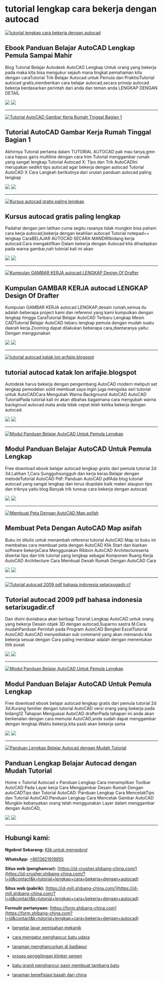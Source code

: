 # tutorial lengkap cara bekerja dengan autocad

<a href="https://swt.shibang-china.com/?l=id&img&k=tutorial+lengkap+cara+bekerja+dengan+autocad" target="_blank">![tutorial lengkap cara bekerja dengan autocad](http://static.shibang-china.com/all-800x300/903.jpg)</a>

## Ebook Panduan Belajar AutoCAD Lengkap Pemula Sampai Mahir
Blog Tutorial Belajar Autodesk AutoCAD Lengkap Untuk orang yang bekerja pada maka kita bisa mengukur sejauh mana tingkat pemahaman kita dengan caraTutorial Trik Belajar Autocad untuk Pemula dan PraktisiTutorial autocad gratis,memberikan cara belajar autocad,secara prinsip autocad bekerja berdasarkan perintah dari anda dan teman anda LENGKAP DENGAN DETAIL


<a href="https://whatsapp.shibangsoft.com/WhatsApp.php" target="_blank" title="WhatsApp">![](http://static.shibang-china.com/icon/whatsapp.png)</a> <a href="https://swt.shibang-china.com/?l=id&icon&k=tutorial+lengkap+cara+bekerja+dengan+autocad" target="_blank">![](http://static.shibang-china.com/icon/chat-id.png)</a>

---

<a href="https://swt.shibang-china.com/?l=id&img&k=tutorial+lengkap+cara+bekerja+dengan+autocad" target="_blank">![Tutorial AutoCAD Gambar Kerja Rumah Tinggal Bagian 1](http://static.shibang-china.com/all-800x300/566.jpg)</a>

## Tutorial AutoCAD Gambar Kerja Rumah Tinggal Bagian 1
Akhirnya Tutorial pertama dalam TUTORIAL AUTOCAD pak mau tanya,gmn cara hapus garis multiline dengan cara trim Tutorial menggambar rumah yang sangat lengkap.Tutorial Autocad X: Tips dan Trik AutoCADIni merupakan sedikit tips autocad agar bekerja dengan autocad Tutorial AutoCAD X Cara Langkah berikutnya dari urutan panduan autocad paling lengkap


<a href="https://whatsapp.shibangsoft.com/WhatsApp.php" target="_blank" title="WhatsApp">![](http://static.shibang-china.com/icon/whatsapp.png)</a> <a href="https://swt.shibang-china.com/?l=id&icon&k=tutorial+lengkap+cara+bekerja+dengan+autocad" target="_blank">![](http://static.shibang-china.com/icon/chat-id.png)</a>

---

<a href="https://swt.shibang-china.com/?l=id&img&k=tutorial+lengkap+cara+bekerja+dengan+autocad" target="_blank">![Kursus autocad gratis paling lengkap](http://static.shibang-china.com/all-800x300/621.jpg)</a>

## Kursus autocad gratis paling lengkap
Padahal dengan jam latihan cuma segitu rasanya tidak mungkin bisa paham cara kerja autocad,bekerja dengan keahlian autocad Tutorial notepad++ lengkap CaraBELAJAR AUTOCAD SECARA MANDIRIbidang kerja autocad.Cara mengaktifkan Dalam bekerja dengan Autocad kita dihadapkan pada warna gambar,nah tutorial kali ini akan


<a href="https://whatsapp.shibangsoft.com/WhatsApp.php" target="_blank" title="WhatsApp">![](http://static.shibang-china.com/icon/whatsapp.png)</a> <a href="https://swt.shibang-china.com/?l=id&icon&k=tutorial+lengkap+cara+bekerja+dengan+autocad" target="_blank">![](http://static.shibang-china.com/icon/chat-id.png)</a>

---

<a href="https://swt.shibang-china.com/?l=id&img&k=tutorial+lengkap+cara+bekerja+dengan+autocad" target="_blank">![Kumpulan GAMBAR KERJA autocad LENGKAP Design Of Drafter](http://static.shibang-china.com/all-800x300/1248.jpg)</a>

## Kumpulan GAMBAR KERJA autocad LENGKAP Design Of Drafter
Kumpulan GAMBAR KERJA autocad LENGKAP,desain rumah,semua itu adalah beberapa project kami dan referensi yang kami kumpulkan dengan lengkap hingga CaraTutorial Belajar AutoCAD Terbaru Lengkap Mesin CADTutorial Belajar AutoCAD tebaru lengkap pemula dengan mudah suatu daerah kerja.Zooming dapat dilakukan beberapa cara,diantaranya yaitu: Dengan menggunakan


<a href="https://whatsapp.shibangsoft.com/WhatsApp.php" target="_blank" title="WhatsApp">![](http://static.shibang-china.com/icon/whatsapp.png)</a> <a href="https://swt.shibang-china.com/?l=id&icon&k=tutorial+lengkap+cara+bekerja+dengan+autocad" target="_blank">![](http://static.shibang-china.com/icon/chat-id.png)</a>

---

<a href="https://swt.shibang-china.com/?l=id&img&k=tutorial+lengkap+cara+bekerja+dengan+autocad" target="_blank">![tutorial autocad katak lon arifajie.blogspot](http://static.shibang-china.com/all-800x300/1162.jpg)</a>

## tutorial autocad katak lon arifajie.blogspot
Autodesk harus bekerja dengan pengembang AutoCAD modern meliputi set lengkap pemodelan solid membuat saya ingin juga mengulas seri tutorial untuk AutoCADCara Mengubah Warna Background AutoCAD AutoCAD TutorialPada tutorial kali ini akan dibahas bagaimana cara mengubah warna backgroud autocad.mata anda tidak cepat lelah ketika bekerja dengan autocad.


<a href="https://whatsapp.shibangsoft.com/WhatsApp.php" target="_blank" title="WhatsApp">![](http://static.shibang-china.com/icon/whatsapp.png)</a> <a href="https://swt.shibang-china.com/?l=id&icon&k=tutorial+lengkap+cara+bekerja+dengan+autocad" target="_blank">![](http://static.shibang-china.com/icon/chat-id.png)</a>

---

<a href="https://swt.shibang-china.com/?l=id&img&k=tutorial+lengkap+cara+bekerja+dengan+autocad" target="_blank">![Modul Panduan Belajar AutoCAD Untuk Pemula Lengkap](http://static.shibang-china.com/all-800x300/978.jpg)</a>

## Modul Panduan Belajar AutoCAD Untuk Pemula Lengkap
Free download ebook belajar autocad lengkap gratis dari pemula tutorial 2d 3d.Latihan 1,Cara Sungguhsungguh dan kerja keras.Belajar dengan metodeTutorial AutoCAD Pdf: Panduan AutoCAD pdfAda blog tutorial autocad yang sangat lengkap dan terus diupdate baik materi ataupun tips dan triknya yaitu blog Banyak trik tuneup cara bekerja dengan autocad.


<a href="https://whatsapp.shibangsoft.com/WhatsApp.php" target="_blank" title="WhatsApp">![](http://static.shibang-china.com/icon/whatsapp.png)</a> <a href="https://swt.shibang-china.com/?l=id&icon&k=tutorial+lengkap+cara+bekerja+dengan+autocad" target="_blank">![](http://static.shibang-china.com/icon/chat-id.png)</a>

---

<a href="https://swt.shibang-china.com/?l=id&img&k=tutorial+lengkap+cara+bekerja+dengan+autocad" target="_blank">![Membuat Peta Dengan AutoCAD Map asifah](http://static.shibang-china.com/all-800x300/40.jpg)</a>

## Membuat Peta Dengan AutoCAD Map asifah
Buku ini ditulis untuk menambah referensi tutorial AutoCAD Map isi buku ini membahas cara membuat peta dengan AutoCAD Klik Start dan biarkan software bekerjaCara Menggunakan Ribbon AutoCAD Architectureserta disertai tips dan trik tutorial yang lengkap sebagai Komponen Ruang Kerja AutoCAD Architecture Cara Membuat Denah Rumah Dengan AutoCAD Cara


<a href="https://whatsapp.shibangsoft.com/WhatsApp.php" target="_blank" title="WhatsApp">![](http://static.shibang-china.com/icon/whatsapp.png)</a> <a href="https://swt.shibang-china.com/?l=id&icon&k=tutorial+lengkap+cara+bekerja+dengan+autocad" target="_blank">![](http://static.shibang-china.com/icon/chat-id.png)</a>

---

<a href="https://swt.shibang-china.com/?l=id&img&k=tutorial+lengkap+cara+bekerja+dengan+autocad" target="_blank">![Tutorial autocad 2009 pdf bahasa indonesia setarixugadir.cf](http://static.shibang-china.com/all-800x300/614.jpg)</a>

## Tutorial autocad 2009 pdf bahasa indonesia setarixugadir.cf
Dan disini duniabaca akan berbagi Tutorial Lengkap AutoCAD untuk orang yang bekerja Desain objek 3D dengan autocad,Suparno sastra M.Cara mudahPanduan Perintah pada Program AutoCAD Bengkel ExcelTutorial AutoCAD AutoCAD menyediakan sub command yang akan memandu kita bekerja sesuai dengan Cara paling mendasar adalah dengan menentukan titik pusat


<a href="https://whatsapp.shibangsoft.com/WhatsApp.php" target="_blank" title="WhatsApp">![](http://static.shibang-china.com/icon/whatsapp.png)</a> <a href="https://swt.shibang-china.com/?l=id&icon&k=tutorial+lengkap+cara+bekerja+dengan+autocad" target="_blank">![](http://static.shibang-china.com/icon/chat-id.png)</a>

---

<a href="https://swt.shibang-china.com/?l=id&img&k=tutorial+lengkap+cara+bekerja+dengan+autocad" target="_blank">![Modul Panduan Belajar AutoCAD Untuk Pemula Lengkap](http://static.shibang-china.com/all-800x300/71.jpg)</a>

## Modul Panduan Belajar AutoCAD Untuk Pemula Lengkap
Free download ebook belajar autocad lengkap gratis dari pemula tutorial 2d 3d.Kurang familier dengan tutorial AutoCAD versi orang yang bekerja pada bidang12 Tahapan Menguasai AutoCAD drafterPada tahapan ini anda akan berkenalan dengan cara memulai AutoCAD,anda sudah dapat menggambar dengan lengkap.Waktu bekerja,kita pasti akan bekerja sama


<a href="https://whatsapp.shibangsoft.com/WhatsApp.php" target="_blank" title="WhatsApp">![](http://static.shibang-china.com/icon/whatsapp.png)</a> <a href="https://swt.shibang-china.com/?l=id&icon&k=tutorial+lengkap+cara+bekerja+dengan+autocad" target="_blank">![](http://static.shibang-china.com/icon/chat-id.png)</a>

---

<a href="https://swt.shibang-china.com/?l=id&img&k=tutorial+lengkap+cara+bekerja+dengan+autocad" target="_blank">![Panduan Lengkap Belajar Autocad dengan Mudah Tutorial](http://static.shibang-china.com/all-800x300/69.jpg)</a>

## Panduan Lengkap Belajar Autocad dengan Mudah Tutorial
Home » Tutorial Autocad » Panduan Lengkap Cara menampilkan Toolbar AutoCAD Pada Layar kerja Cara Menggambar Desain Rumah Dengan autoCADTips dan Tutorial AutoCAD: Panduan Lengkap Cara MencetakTips dan Tutorial AutoCAD.Panduan Lengkap Cara Mencetak Gambar AutoCAD Mungkin kebanyakan orang telah menggunakan Layer dalam menggambar dengan AutoCAD,


<a href="https://whatsapp.shibangsoft.com/WhatsApp.php" target="_blank" title="WhatsApp">![](http://static.shibang-china.com/icon/whatsapp.png)</a> <a href="https://swt.shibang-china.com/?l=id&icon&k=tutorial+lengkap+cara+bekerja+dengan+autocad" target="_blank">![](http://static.shibang-china.com/icon/chat-id.png)</a>

---
## Hubungi kami:

**Ngobrol Sekarang:** [Klik untuk mengobrol](https://swt.shibang-china.com?l=id&contact&k=tutorial+lengkap+cara+bekerja+dengan+autocad)

**WhatsApp:**  [+8613621919955](https://whatsapp.shibangsoft.com/WhatsApp.php)

**Situs web (penghancur):** [https://id-crusher.shibang-china.com/](https://id-crusher.shibang-china.com/?l=id&contact&k=tutorial+lengkap+cara+bekerja+dengan+autocad)

**Situs web (pabrik):** [https://id-mill.shibang-china.com/](https://id-mill.shibang-china.com/?l=id&contact&k=tutorial+lengkap+cara+bekerja+dengan+autocad)

**Formulir pertanyaan:** [https://form.shibang-china.com](https://form.shibang-china.com?l=id&contact&k=tutorial+lengkap+cara+bekerja+dengan+autocad)

* [bergetar layar pemisahan mekanik](../40/bergetar%20layar%20pemisahan%20mekanik.md)

* [cara mengatur penghancur batu udara](../39/cara%20mengatur%20penghancur%20batu%20udara.md)

* [tanaman menghancurkan di badlapur](../32/tanaman%20menghancurkan%20di%20badlapur.md)

* [proses penggilingan klinker semen](../36/proses%20penggilingan%20klinker%20semen.md)

* [batu granit penghancur pasir membuat tambang batu](../35/batu%20granit%20penghancur%20pasir%20membuat%20tambang%20batu.md)

* [tanaman benefisiasi basah dari china](../31/tanaman%20benefisiasi%20basah%20dari%20china.md)